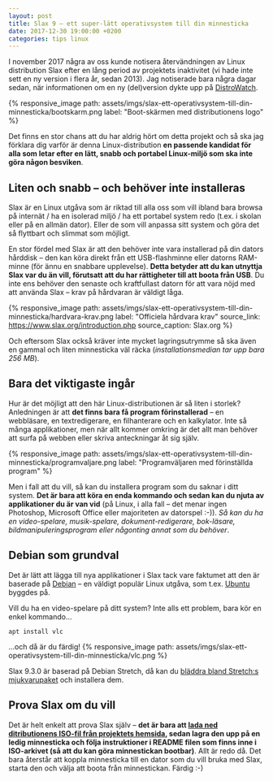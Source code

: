 ```yaml
---
layout: post
title: Slax 9 – ett super-lätt operativsystem till din minnesticka
date: 2017-12-30 19:00:00 +0200
categories: tips linux
---
```


I november 2017 några av oss kunde notisera återvändningen av Linux distribution Slax efter en lång period av projektets inaktivitet (vi hade inte sett en ny version i flera år, sedan 2013). Jag notiserade bara några dagar sedan, när informationen om en ny (del)version dykte upp på [DistroWatch](https://distrowatch.com/).

{% responsive_image path: assets/imgs/slax-ett-operativsystem-till-din-minnesticka/bootskarm.png label: "Boot-skärmen med distributionens logo" %}

Det finns en stor chans att du har aldrig hört om detta projekt och så ska jag förklara dig varför är denna Linux-distribution **en passende kandidat för alla som letar efter en lätt, snabb och portabel Linux-miljö som ska inte göra någon besviken**.

## Liten och snabb – och behöver inte installeras

Slax är en Linux utgåva som är riktad till alla oss som vill ibland bara browsa på internät / ha en isolerad miljö / ha ett portabel system redo (t.ex. i skolan eller på en allmän dator). Eller de som vill anpassa sitt system och göra det så flyttbart och slimmat som möjligt.

En stor fördel med Slax är att den behöver inte vara installerad på din dators hårddisk – den kan köra direkt från ett USB-flashminne eller datorns RAM-minne (för ännu en snabbare upplevelse). **Detta betyder att du kan utnyttja Slax var du än vill, förutsatt att du har rättigheter till att boota från USB**. Du inte ens behöver den senaste och kraftfullast datorn för att vara nöjd med att använda Slax – krav på hårdvaran är väldigt låga.

{% responsive_image path: assets/imgs/slax-ett-operativsystem-till-din-minnesticka/hardvara-krav.png label: "Officiela hårdvara krav" source_link: https://www.slax.org/introduction.php source_caption: Slax.org %}

Och eftersom Slax också kräver inte mycket lagringsutrymme så ska även en gammal och liten minnesticka väl räcka (*installationsmedian tar upp bara 256 MB*). 

## Bara det viktigaste ingår

Hur är det möjligt att den här Linux-distributionen är så liten i storlek? Anledningen är att **det finns bara få program förinstallerad** – en webbläsare, en textredigerare, en filhanterare och en kalkylator. Inte så många applikationer, men när allt kommer omkring är det allt man behöver att surfa på webben eller skriva anteckningar åt sig själv. 

{% responsive_image path: assets/imgs/slax-ett-operativsystem-till-din-minnesticka/programvaljare.png label: "Programväljaren med förinställda program" %}

Men i fall att du vill, så kan du installera program som du saknar i ditt system. **Det är bara att köra en enda kommando och sedan kan du njuta av applikationer du är van vid** (på Linux, i alla fall – det menar ingen Photoshop, Microsoft Office eller majoriteten av datorspel :-)). *Så kan du ha en video-spelare, musik-spelare, dokument-redigerare, bok-läsare, bildmanipuleringsprogram eller någonting annat som du behöver*.

## Debian som grundval

Det är lätt att lägga till nya applikationer i Slax tack vare faktumet att den är baserade på [Debian](https://www.debian.org/index.sv.html) – en väldigt populär Linux utgåva, som t.ex. [Ubuntu](https://www.ubuntu.com/) byggdes på.

Vill du ha en video-spelare på ditt system? Inte alls ett problem, bara kör en enkel kommando...
```
apt install vlc
```
...och då är du färdig!
{% responsive_image path: assets/imgs/slax-ett-operativsystem-till-din-minnesticka/vlc.png %}

Slax 9.3.0 är baserad på Debian Stretch, då kan du [bläddra bland Stretch:s mjukvarupaket](https://packages.debian.org/sv/stretch/) och installera dem. 

## Prova Slax om du vill

Det är helt enkelt att prova Slax själv – **det är bara att [lada ned ditributionens ISO-fil från projektets hemsida](https://www.slax.org/), sedan lagra den upp på en ledig minnesticka och följa instruktioner i README filen som finns inne i ISO-arkivet (så att du kan göra minnestickan bootbar)**. Allt är redo då. Det bara återstår att koppla minnesticka till en dator som du vill bruka med Slax, starta den och välja att boota från minnestickan. Färdig :-)
